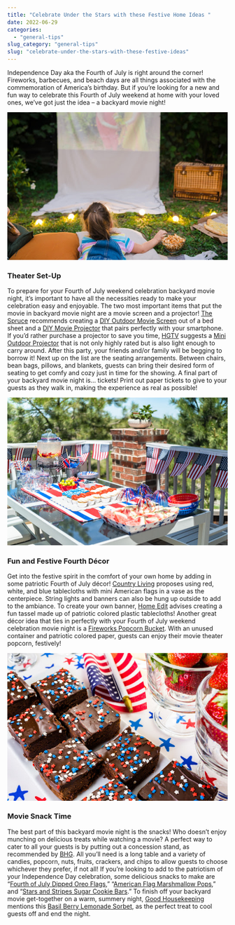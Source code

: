 ```yaml
---
title: "Celebrate Under the Stars with these Festive Home Ideas￼"
date: 2022-06-29
categories: 
  - "general-tips"
slug_category: "general-tips"
slug: "celebrate-under-the-stars-with-these-festive-ideas"
---
```


Independence Day aka the Fourth of July is right around the corner! Fireworks, barbecues, and beach days are all things associated with the commemoration of America’s birthday. But if you’re looking for a new and fun way to celebrate this Fourth of July weekend at home with your loved ones, we’ve got just the idea – a backyard movie night!

![](../images/posts/celebrate-under-the-stars.jpeg)

### **Theater Set-Up**

To prepare for your Fourth of July weekend celebration backyard movie night, it’s important to have all the necessities ready to make your celebration easy and enjoyable. The two most important items that put the movie in backyard movie night are a movie screen and a projector! [The Spruce](https://www.thespruce.com/backyard-movie-night-ideas-5120347) recommends creating a [DIY Outdoor Movie Screen](https://liagriffith.com/easy-diy-outdoor-movie-screen/) out of a bed sheet and a [DIY Movie Projector](https://thriftdiving.com/diy-movie-projector/) that pairs perfectly with your smartphone. If you’d rather purchase a projector to save you time, [HGTV](https://www.hgtv.com/lifestyle/entertaining/throw-an-outdoor-movie-night-party) suggests a [Mini Outdoor Projector](https://www.bestbuy.com/site/miroir-element-m75-dlp-mini-projector-black/6341886.p?skuId=6341886&irclickid=VNVxFWSzixyIWX%3A2PqS0nWFMUkDzDtSRUTJ8Xc0&irgwc=1&ref=198&loc=Skimbit%20Ltd.&acampID=0&mpid=10078) that is not only highly rated but is also light enough to carry around. After this party, your friends and/or family will be begging to borrow it! Next up on the list are the seating arrangements. Between chairs, bean bags, pillows, and blankets, guests can bring their desired form of seating to get comfy and cozy just in time for the showing. A final part of your backyard movie night is… tickets! Print out paper tickets to give to your guests as they walk in, making the experience as real as possible!

![](../images/posts/independance-day-meal.jpeg)

### **Fun and Festive Fourth Décor**

Get into the festive spirit in the comfort of your own home by adding in some patriotic Fourth of July décor! [Country Living](https://www.countryliving.com/diy-crafts/g3408/4th-of-july-party-ideas/) proposes using red, white, and blue tablecloths with mini American flags in a vase as the centerpiece. String lights and banners can also be hung up outside to add to the ambiance. To create your own banner, [Home Edit](https://www.homedit.com/4th-of-july-diy-decorations-and-ideas/) advises creating a fun tassel made up of patriotic colored plastic tablecloths! Another great décor idea that ties in perfectly with your Fourth of July weekend celebration movie night is a [Fireworks Popcorn Bucket](https://www.bhg.com/holidays/july-4th/decorating/easy-diy-decorations-for-the-4th-of-july/?slide=slide_585b3324-ff8c-4709-90e1-7ee1b0e0eb0e#slide_585b3324-ff8c-4709-90e1-7ee1b0e0eb0e). With an unused container and patriotic colored paper, guests can enjoy their movie theater popcorn, festively!

![](../images/posts/brownies.jpeg)

### **Movie Snack Time**

The best part of this backyard movie night is the snacks! Who doesn’t enjoy munching on delicious treats while watching a movie? A perfect way to cater to all your guests is by putting out a concession stand, as recommended by [BHG](https://www.bhg.com/party/backyard-activities/host-a-backyard-movie-night/?slide=slide_4e8c25da-65c0-445b-b712-a4c8fb7a8a93#slide_4e8c25da-65c0-445b-b712-a4c8fb7a8a93). All you’ll need is a long table and a variety of candies, popcorn, nuts, fruits, crackers, and chips to allow guests to choose whichever they prefer, if not all! If you’re looking to add to the patriotism of your Independence Day celebration, some delicious snacks to make are “[Fourth of July Dipped Oreo Flags](https://www.craftymorning.com/4th-july-dipped-oreo-flags/),” “[American Flag Marshmallow Pops](https://www.twosisterscrafting.com/american-flag-marshmallow-pops/),” and “[Stars and Stripes Sugar Cookie Bars](https://delightfulemade.com/stars-and-stripes-sugar-cookie-bars/).” To finish off your backyard movie get-together on a warm, summery night, [Good Housekeeping](https://www.goodhousekeeping.com/food-recipes/g4316/fourth-of-july-drinks/) mentions this [Basil Berry Lemonade Sorbet](https://www.goodhousekeeping.com/holidays/g1748/red-white-blue-july-fourth-desserts/?utm_source=google&utm_medium=cpc&utm_campaign=arb_ga_ghk_d_bm_prog_org_us_g1748&gclid=CjwKCAjwtcCVBhA0EiwAT1fY77ok4rTuMdS6a-wWrNohf22Rzcv-WKBPXeaM7SD2Te3uD1hudA3VXhoCq40QAvD_BwE&slide=24), as the perfect treat to cool guests off and end the night.
